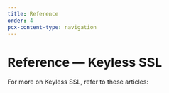 ```yaml
---
title: Reference
order: 4
pcx-content-type: navigation
---
```


# Reference — Keyless SSL

For more on Keyless SSL, refer to these articles:

<DirectoryListing path="/keyless-ssl/reference" />
